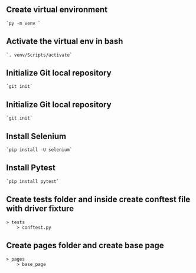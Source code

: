 ## Create virtual environment
    
    `py -m venv `

## Activate the virtual env in bash

    `. venv/Scripts/activate`

## Initialize Git local repository

    `git init`

## Initialize Git local repository

    `git init`

## Install Selenium

    `pip install -U selenium`

## Install Pytest

    `pip install pytest`


## Create tests folder and inside create conftest file with driver fixture

    > tests
        > conftest.py

## Create pages folder and create base page

    > pages
        > base_page